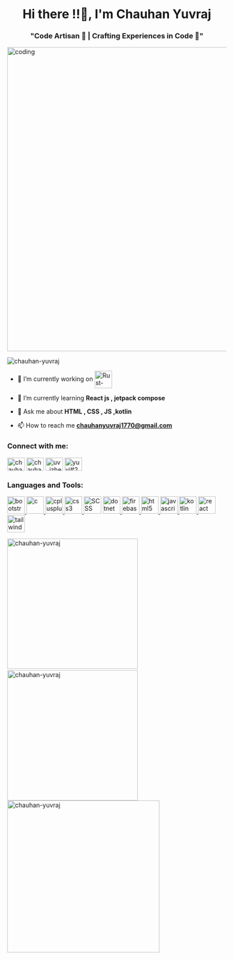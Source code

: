 <h1 align="center">Hi there !!👋, I'm Chauhan Yuvraj</h1>
<h3 align="center">"Code Artisan 🎨 | Crafting Experiences in Code 🚀"</h3>
<img align="center" width=700 alt="coding" src="https://www.lambdatest.com/resources/images/news24.gif">

<p align="left"> <img src="https://komarev.com/ghpvc/?username=chauhan-yuvraj&label=Profile%20views&color=0e75b6&style=flat" alt="chauhan-yuvraj" /> </p>

- 🔭 I’m currently working on <a href="https://chauhan-yuvraj.github.io/cars/"> <img align="center" src="https://seeklogo.com/images/P/Pixar_Cars_-_Rusteze-logo-CD235902CE-seeklogo.com.png" alt="Rust-eze" width="40"/> </a>

- 🌱 I’m currently learning **React js , jetpack compose**

- 💬 Ask me about **HTML , CSS , JS ,kotlin**

- 📫 How to reach me **chauhanyuvraj1770@gmail.com**

<h3 align="left">Connect with me:</h3>
<p align="left">
<a href="https://linkedin.com/in/chauhan yuvraj" target="blank"><img align="center" src="https://upload.wikimedia.org/wikipedia/commons/c/ca/LinkedIn_logo_initials.png" alt="chauhan yuvraj" height="30" width="40" /></a>
<a href="https://stackoverflow.com/users/chauhan yuvraj" target="blank"><img align="center" src="https://upload.wikimedia.org/wikipedia/commons/e/ef/Stack_Overflow_icon.svg" alt="chauhan yuvraj" height="30" width="40" /></a>
<a href="https://instagram.com/uv_izhere" target="blank"><img align="center" src="https://upload.wikimedia.org/wikipedia/commons/a/a5/Instagram_icon.png" alt="uv_izhere" height="30" width="40" /></a>
<a href="https://discord.gg/yuvi#2270" target="blank"><img align="center" src="https://www.svgrepo.com/show/353655/discord-icon.svg" alt="yuvi#2270" height="30" width="40" /></a>
</p>

<h3 align="left">Languages and Tools:</h3>
<p align="left"> <a href="https://getbootstrap.com" target="_blank" rel="noreferrer"> <img src="https://uxwing.com/wp-content/themes/uxwing/download/brands-and-social-media/bootstrap-5-logo-icon.png" alt="bootstrap" width="40" height="40"/> </a> <a href="https://www.cprogramming.com/" target="_blank" rel="noreferrer"> <img src="https://upload.wikimedia.org/wikipedia/commons/1/18/C_Programming_Language.svg" alt="c" width="40" height="40"/> </a> <a href="https://www.w3schools.com/cpp/" target="_blank" rel="noreferrer"> <img src="https://upload.wikimedia.org/wikipedia/commons/1/18/ISO_C%2B%2B_Logo.svg" alt="cplusplus" width="40" height="40"/> </a> <a href="https://www.w3schools.com/css/" target="_blank" rel="noreferrer"> <img src="https://upload.wikimedia.org/wikipedia/commons/6/62/CSS3_logo.svg" alt="css3" width="40" height="40"/> </a> <a href="https://sass-lang.com/" target="_blank" rel="nonreferrer">  <img src="https://sass-lang.com/assets/img/logos/logo.svg" alt="SCSS" width="40" height="40"></a> <a href="https://dotnet.microsoft.com/" target="_blank" rel="noreferrer"> <img src="https://upload.wikimedia.org/wikipedia/commons/7/7d/Microsoft_.NET_logo.svg" alt="dotnet" width="40" height="40"/> </a> <a href="https://firebase.google.com/" target="_blank" rel="noreferrer"> <img src="https://www.vectorlogo.zone/logos/firebase/firebase-icon.svg" alt="firebase" width="40" height="40"/> </a> <a href="https://www.w3.org/html/" target="_blank" rel="noreferrer"> <img src="https://upload.wikimedia.org/wikipedia/commons/6/61/HTML5_logo_and_wordmark.svg" alt="html5" width="40" height="40"/> </a> <a href="https://developer.mozilla.org/en-US/docs/Web/JavaScript" target="_blank" rel="noreferrer"> <img src="https://upload.wikimedia.org/wikipedia/commons/9/99/Unofficial_JavaScript_logo_2.svg" alt="javascript" width="40" height="40"/> </a> <a href="https://kotlinlang.org" target="_blank" rel="noreferrer"> <img src="https://www.vectorlogo.zone/logos/kotlinlang/kotlinlang-icon.svg" alt="kotlin" width="40" height="40"/> </a> <a href="https://reactjs.org/" target="_blank" rel="noreferrer"> <img src="https://upload.wikimedia.org/wikipedia/commons/a/a7/React-icon.svg" alt="react" width="40" height="40"/> </a> <a href="https://tailwindcss.com/" target="_blank" rel="noreferrer"> <img src="https://upload.wikimedia.org/wikipedia/commons/d/d5/Tailwind_CSS_Logo.svg" alt="tailwind" width="40" height="40"/> </a> </p>

<p><img  src="https://github-readme-stats.vercel.app/api/top-langs?username=chauhan-yuvraj&show_icons=true&locale=en&layout=compact" alt="chauhan-yuvraj" width="300" />
  &nbsp;<img  src="https://github-readme-stats.vercel.app/api?username=chauhan-yuvraj&show_icons=true&locale=en" alt="chauhan-yuvraj" width="300"/>
<img  src="https://github-readme-streak-stats.herokuapp.com/?user=chauhan-yuvraj&" alt="chauhan-yuvraj" width="350"/></p>
